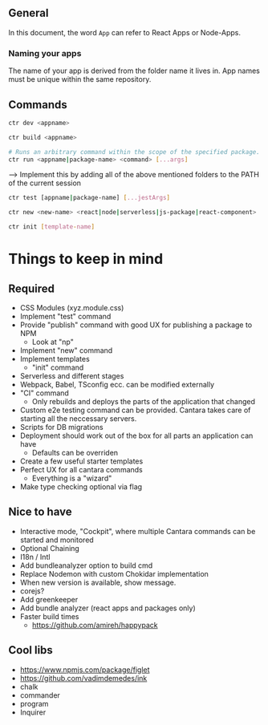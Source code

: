 ## General

In this document, the word `App` can refer to React Apps or Node-Apps.

### Naming your apps

The name of your app is derived from the folder name it lives in. App names must be unique within the same repository.

## Commands

```bash
ctr dev <appname>
```

```bash
ctr build <appname>
```

```bash
# Runs an arbitrary command within the scope of the specified package. This can be a globally valid CLI command (e.g. 'npm', 'cd', 'echo'), a tool you installed via NPM or a tool which is used internally by Cantara (e.g. serverless).
ctr run <appname|package-name> <command> [...args]
```

--> Implement this by adding all of the above mentioned folders to the PATH of the current session

```bash
ctr test [appname|package-name] [...jestArgs]
```

```bash
ctr new <new-name> <react|node|serverless|js-package|react-component>
```

```bash
ctr init [template-name]
```

# Things to keep in mind

## Required

- CSS Modules (xyz.module.css)
- Implement "test" command
- Provide "publish" command with good UX for publishing a package to NPM
  - Look at "np"
- Implement "new" command
- Implement templates
  - "init" command
- Serverless and different stages
- Webpack, Babel, TSconfig ecc. can be modified externally
- "CI" command
  - Only rebuilds and deploys the parts of the application that changed
- Custom e2e testing command can be provided. Cantara takes care of starting all the neccessary servers.
- Scripts for DB migrations
- Deployment should work out of the box for all parts an application can have
  - Defaults can be overriden
- Create a few useful starter templates
- Perfect UX for all cantara commands
  - Everything is a "wizard"
- Make type checking optional via flag

## Nice to have

- Interactive mode, "Cockpit", where multiple Cantara commands can be started and monitored
- Optional Chaining
- I18n / Intl
- Add bundleanalyzer option to build cmd
- Replace Nodemon with custom Chokidar implementation
- When new version is available, show message.
- corejs?
- Add greenkeeper
- Add bundle analyzer (react apps and packages only)
- Faster build times
  - https://github.com/amireh/happypack

## Cool libs

- https://www.npmjs.com/package/figlet
- https://github.com/vadimdemedes/ink
- chalk
- commander
- program
- Inquirer
